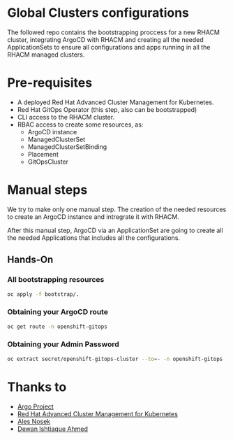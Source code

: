 # Global Clusters configurations

The followed repo contains the bootstrapping proccess for a new RHACM cluster, integrating ArgoCD with RHACM and creating all the needed ApplicationSets to ensure all configurations and apps running in all the RHACM managed clusters.

# Pre-requisites

- A deployed Red Hat Advanced Cluster Management for Kubernetes.
- Red Hat GitOps Operator (this step, also can be bootstrapped)
- CLI access to the RHACM cluster.
- RBAC access to create some resources, as:
  - ArgoCD instance
  - ManagedClusterSet
  - ManagedClusterSetBinding
  - Placement
  - GitOpsCluster

# Manual steps

We try to make only one manual step. The creation of the needed resources to create an ArgoCD instance and intregrate it with RHACM.

After this manual step, ArgoCD via an ApplicationSet are going to create all the needed Applications that includes all the configurations.

## Hands-On

### All bootstrapping resources
````bash
oc apply -f bootstrap/.
````
### Obtaining your ArgoCD route
````bash
oc get route -n openshift-gitops
````
### Obtaining your Admin Password
````bash
oc extract secret/openshift-gitops-cluster --to=- -n openshift-gitops
````

# Thanks to

- [Argo Project](https://github.com/argoproj)
- [Red Hat Advanced Cluster Management for Kubernetes](https://www.redhat.com/es/technologies/management/advanced-cluster-management)
- [Ales Nosek](https://github.com/noseka1)
- [Dewan Ishtiaque Ahmed](https://github.com/dewan-ahmed)
